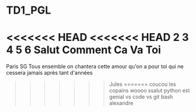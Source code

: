 # TD1_PGL
<<<<<<< HEAD
<<<<<<< HEAD
2
3
4
5
6
Salut
Comment
Ca
Va
Toi
=======
Paris SG
Tous ensemble on chantera
cette amour qu'on a pour toi
qui ne cessera jamais
après tant d'années
>>>>>>> Jules
=======
coucou les copains
woooo
ssalut
python est genial
vs code vs git bash
>>>>>>> alexandre
